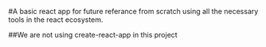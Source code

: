 #A basic react app for future referance from scratch using all the necessary tools in the react ecosystem. 

##We are not using create-react-app in this project